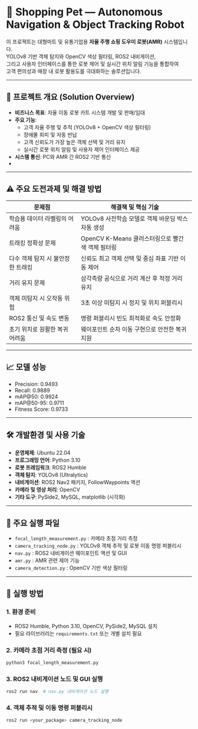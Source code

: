 # 🛒 Shopping Pet — Autonomous Navigation & Object Tracking Robot

이 프로젝트는 대형마트 및 유통기업용 **자율 주행 쇼핑 도우미 로봇(AMR)** 시스템입니다.  
YOLOv8 기반 객체 탐지와 OpenCV 색상 필터링, ROS2 내비게이션,  
그리고 사용자 인터페이스를 통한 로봇 제어 및 실시간 위치 알림 기능을 통합하여  
고객 편의성과 매장 내 로봇 활용도를 극대화하는 솔루션입니다.

---

## 📌 프로젝트 개요 (Solution Overview)

- **비즈니스 목표**: 자율 이동 로봇 카트 시스템 개발 및 판매/임대  
- **주요 기능**:  
  - 고객 자율 주행 및 추적 (YOLOv8 + OpenCV 색상 필터링)  
  - 장애물 회피 및 자동 반납  
  - 고객 신뢰도가 가장 높은 객체 선택 및 거리 유지  
  - 실시간 로봇 위치 알림 및 사용자 제어 인터페이스 제공  
- **시스템 통신**: PC와 AMR 간 ROS2 기반 통신
- 
---

## ⚠ 주요 도전과제 및 해결 방법

| 문제점                            | 해결책 및 핵심 기술                                |
|----------------------------------|--------------------------------------------------|
| 학습용 데이터 라벨링의 어려움    | YOLOv8 사전학습 모델로 객체 바운딩 박스 자동 생성 |
| 트래킹 정확성 문제                | OpenCV K-Means 클러스터링으로 빨간색 객체 필터링 |
| 다수 객체 탐지 시 불안정한 트래킹 | 신뢰도 최고 객체 선택 및 중심 좌표 기반 이동 제어 |
| 거리 유지 문제                    | 삼각측량 공식으로 거리 계산 후 적정 거리 유지    |
| 객체 미탐지 시 오작동 위험       | 3초 이상 미탐지 시 정지 및 위치 퍼블리시          |
| ROS2 통신 및 속도 변동           | 명령 퍼블리시 빈도 최적화로 속도 안정화          |
| 초기 위치로 원활한 복귀 어려움   | 웨이포인트 순차 이동 구현으로 안전한 복귀 지원    |

---

## 📈 모델 성능

- Precision: 0.9493  
- Recall: 0.9889  
- mAP@50: 0.9924  
- mAP@50-95: 0.9711  
- Fitness Score: 0.9733

---

## 🛠 개발환경 및 사용 기술

- **운영체제**: Ubuntu 22.04  
- **프로그래밍 언어**: Python 3.10  
- **로봇 프레임워크**: ROS2 Humble  
- **객체 탐지**: YOLOv8 (Ultralytics)  
- **내비게이션**: ROS2 Nav2 패키지, FollowWaypoints 액션  
- **카메라 및 영상 처리**: OpenCV  
- **기타 도구**: PySide2, MySQL, matplotlib (시각화)  

---

## 📁 주요 실행 파일

- `focal_length_measurement.py` : 카메라 초점 거리 측정  
- `camera_tracking_node.py` : YOLOv8 객체 추적 및 로봇 이동 명령 퍼블리시  
- `nav.py` : ROS2 내비게이션 웨이포인트 액션 및 GUI  
- `amr.py` : AMR 관련 제어 기능  
- `camera_detection.py` : OpenCV 기반 색상 필터링

---

## 🚀 실행 방법

### 1. 환경 준비

- ROS2 Humble, Python 3.10, OpenCV, PySide2, MySQL 설치  
- 필요 라이브러리는 `requirements.txt` 또는 개별 설치 필요  

### 2. 카메라 초점 거리 측정 (필요 시)

```bash
python3 focal_length_measurement.py
```
### 3. ROS2 내비게이션 노드 및 GUI 실행
```bash
ros2 run nav  # nav.py 내비게이션 노드 실행
```

### 4. 객체 추적 및 이동 명령 퍼블리시
```bash
ros2 run <your_package> camera_tracking_node
```
